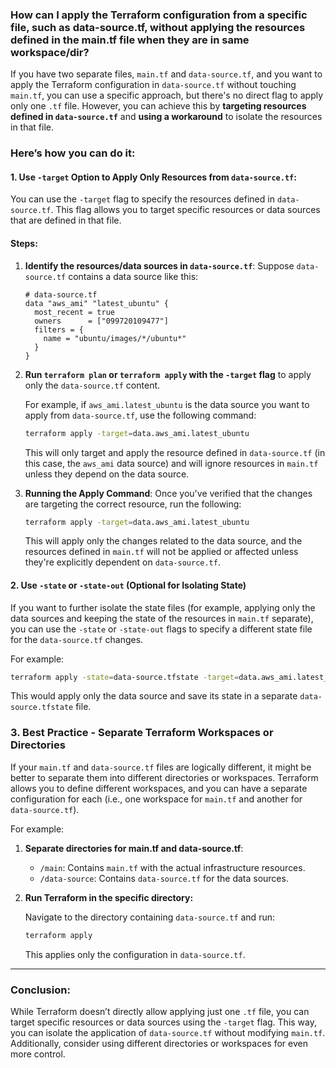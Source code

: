 ### How can I apply the Terraform configuration from a specific file, such as data-source.tf, without applying the resources defined in the main.tf file when they are in same workspace/dir?

If you have two separate files, `main.tf` and `data-source.tf`, and you want to apply the Terraform configuration in `data-source.tf` without touching `main.tf`, you can use a specific approach, but there's no direct flag to apply only one `.tf` file. However, you can achieve this by **targeting resources defined in `data-source.tf`** and **using a workaround** to isolate the resources in that file.

### Here’s how you can do it:

#### 1. **Use `-target` Option to Apply Only Resources from `data-source.tf`:**

You can use the `-target` flag to specify the resources defined in `data-source.tf`. This flag allows you to target specific resources or data sources that are defined in that file.

#### Steps:

1. **Identify the resources/data sources in `data-source.tf`**: 
   Suppose `data-source.tf` contains a data source like this:

   ```hcl
   # data-source.tf
   data "aws_ami" "latest_ubuntu" {
     most_recent = true
     owners      = ["099720109477"]
     filters = {
       name = "ubuntu/images/*/ubuntu*"
     }
   }
   ```

2. **Run `terraform plan` or `terraform apply` with the `-target` flag** to apply only the `data-source.tf` content.

   For example, if `aws_ami.latest_ubuntu` is the data source you want to apply from `data-source.tf`, use the following command:

   ```bash
   terraform apply -target=data.aws_ami.latest_ubuntu
   ```

   This will only target and apply the resource defined in `data-source.tf` (in this case, the `aws_ami` data source) and will ignore resources in `main.tf` unless they depend on the data source.

3. **Running the Apply Command**: Once you've verified that the changes are targeting the correct resource, run the following:

   ```bash
   terraform apply -target=data.aws_ami.latest_ubuntu
   ```

   This will apply only the changes related to the data source, and the resources defined in `main.tf` will not be applied or affected unless they're explicitly dependent on `data-source.tf`.

#### 2. **Use `-state` or `-state-out` (Optional for Isolating State)**

If you want to further isolate the state files (for example, applying only the data sources and keeping the state of the resources in `main.tf` separate), you can use the `-state` or `-state-out` flags to specify a different state file for the `data-source.tf` changes.

For example:

```bash
terraform apply -state=data-source.tfstate -target=data.aws_ami.latest_ubuntu
```

This would apply only the data source and save its state in a separate `data-source.tfstate` file.

### 3. **Best Practice - Separate Terraform Workspaces or Directories**

If your `main.tf` and `data-source.tf` files are logically different, it might be better to separate them into different directories or workspaces. Terraform allows you to define different workspaces, and you can have a separate configuration for each (i.e., one workspace for `main.tf` and another for `data-source.tf`).

For example:

1. **Separate directories for main.tf and data-source.tf**:
   - `/main`: Contains `main.tf` with the actual infrastructure resources.
   - `/data-source`: Contains `data-source.tf` for the data sources.

2. **Run Terraform in the specific directory:**

   Navigate to the directory containing `data-source.tf` and run:

   ```bash
   terraform apply
   ```

   This applies only the configuration in `data-source.tf`.

---

### Conclusion:

While Terraform doesn’t directly allow applying just one `.tf` file, you can target specific resources or data sources using the `-target` flag. This way, you can isolate the application of `data-source.tf` without modifying `main.tf`. Additionally, consider using different directories or workspaces for even more control.
